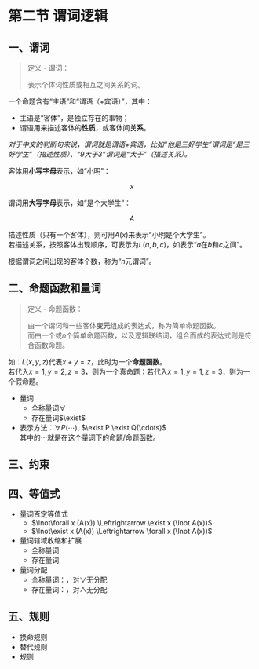 # 第二节 谓词逻辑

## 一、谓词

> 定义 - 谓词：
>
> 表示个体词性质或相互之间关系的词。

一个命题含有“主语”和“谓语（+宾语）”，其中：

* 主语是“客体”，是独立存在的事物；  
* 谓语用来描述客体的**性质**，或客体间**关系**。

*对于中文的判断句来说，谓词就是谓语+宾语，比如“他是三好学生”谓词是“是三好学生”（描述性质）、“9大于3”谓词是“大于”（描述关系）。*  

客体用**小写字母**表示，如“小明”：

$$
x
$$

谓词用**大写字母**表示，如“是个大学生”：

$$
A
$$

描述性质（只有一个客体），则可用$A(x)$来表示“小明是个大学生”。  
若描述关系，按照客体出现顺序，可表示为$L(a, b, c)$，如表示“$a$在$b$和$c$之间”。

根据谓词之间出现的客体个数，称为“$n$元谓词”。

## 二、命题函数和量词

> 定义 - 命题函数：
>
> 由一个谓词和一些客体**变元**组成的表达式，称为简单命题函数。  
> 而由一个或$n$个简单命题函数，以及逻辑联结词，组合而成的表达式则是符合函数命题。

如：$L(x, y, z)$代表$x+y=z$，此时为一个**命题函数**。  
若代入$x=1, y=2, z=3$，则为一个真命题；若代入$x=1, y=1, z=3$，则为一个假命题。

* 量词
  * 全称量词$\forall$
  * 存在量词$\exist$
* 表示方法：$\forall P(\cdots)$, $\exist P \exist Q(\cdots)$  
  其中的$\cdots$就是在这个量词下的命题/命题函数。

## 三、约束

## 四、等值式

* 量词否定等值式
  * $\lnot\forall x (A(x)) \Leftrightarrow \exist x (\lnot A(x))$
  * $\lnot\exist x (A(x)) \Leftrightarrow \forall x (\lnot A(x))$
* 量词辖域收缩和扩展
  * 全称量词
  * 存在量词
* 量词分配
  * 全称量词：，对$\lor$无分配
  * 存在量词：，对$\land$无分配

## 五、规则

* 换命规则
* 替代规则
* 规则
